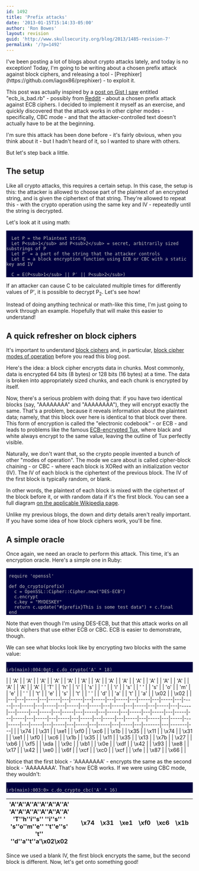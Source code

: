 ```yaml
---
id: 1492
title: 'Prefix attacks'
date: '2013-01-15T15:14:33-05:00'
author: 'Ron Bowes'
layout: revision
guid: 'http://www.skullsecurity.org/blog/2013/1485-revision-7'
permalink: '/?p=1492'
---
```


<style>
  pre {
    font-family: monospace;
    color: #c0c0c0;
    background-color: #000040; }
  .c1 {
    width: 20px;
    background-color: #336633;
    text-align: center;
  }
  .c2 {
    width: 20px;
    background-color: #663366;
    text-align: center;
  }
</style></head><body>I've been posting a lot of blogs about crypto attacks lately, and today is no exception! Today, I'm going to be writing about a chosen prefix attack against block ciphers, and releasing a tool - [Prephixer](https://github.com/iagox86/prephixer) - to exploit it.

This post was actually inspired by a [post on Gist I saw](https://gist.github.com/3095168) entitled "ecb\_is\_bad.rb" - possibly from [Reddit](https://www.reddit.com) - about a chosen prefix attack against ECB ciphers. I decided to implement it myself as an exercise, and quickly discovered that the attack works in other cipher modes - specifically, CBC mode - and that the attacker-controlled text doesn't actually have to be at the beginning.

I'm sure this attack has been done before - it's fairly obvious, when you think about it - but I hadn't heard of it, so I wanted to share with others.

But let's step back a little.

## The setup

Like all crypto attacks, this requires a certain setup. In this case, the setup is this: the attacker is allowed to choose part of the plaintext of an encrypted string, and is given the ciphertext of that string. They're allowed to repeat this - with the crypto operation using the same key and IV - repeatedly until the string is decrypted.

Let's look at it using math:

```

  Let P = the Plaintext string
  Let P<sub>1</sub> and P<sub>2</sub> = secret, arbitrarily sized substrings of P
  Let P′ = a part of the string that the attacker controls
  Let E = a block encryption function using ECB or CBC with a static key and IV

  C = E(P<sub>1</sub> || P′ || P<sub>2</sub>)
```

If an attacker can cause C to be calculated multiple times for differently values of P′, it is possible to decrypt P<sub>2</sub>. Let's see how!

Instead of doing anything technical or math-like this time, I'm just going to work through an example. Hopefully that will make this easier to understand!

## A quick refresher on block ciphers

It's important to understand [block ciphers](https://en.wikipedia.org/wiki/Block_cipher) and, in particular, [block cipher modes of operation](https://en.wikipedia.org/wiki/Block_cipher_modes_of_operation) before you read this blog post.

Here's the idea: a block cipher encrypts data in chunks. Most commonly, data is encrypted 64 bits (8 bytes) or 128 bits (16 bytes) at a time. The data is broken into appropriately sized chunks, and each chunk is encrypted by itself.

Now, there's a serious problem with doing that: if you have two identical blocks (say, "AAAAAAAA" and "AAAAAAAA"), they will encrypt exactly the same. That's a problem, because it reveals information about the plaintext data; namely, that this block over here is identical to that block over there. This form of encryption is called the "electronic codebook" - or ECB - and leads to problems like the famous [ECB-encrypted Tux](https://en.wikipedia.org/wiki/File:Tux_ecb.jpg), where black and white always encrypt to the same value, leaving the outline of Tux perfectly visible.

Naturally, we don't want that, so the crypto people invented a bunch of other "modes of operation". The mode we care about is called cipher-block chaining - or CBC - where each block is XORed with an initialization vector (IV). The IV of each block is the ciphertext of the previous block. The IV of the first block is typically random, or blank.

In other words, the plaintext of each block is mixed with the ciphertext of the block before it, or with random data if it's the first block. You can see a full diagram [on the applicable Wikipedia page](https://en.wikipedia.org/wiki/Block_cipher_modes_of_operation#Cipher-block_chaining_.28CBC.29).

Unlike my previous blogs, the down and dirty details aren't really important. If you have some idea of how block ciphers work, you'll be fine.

## A simple oracle

Once again, we need an oracle to perform this attack. This time, it's an encryption oracle. Here's a simple one in Ruby:

```

 require 'openssl'

 def do_crypto(prefix)
   c = OpenSSL::Cipher::Cipher.new("DES-ECB")
   c.encrypt
   c.key = "MYDESKEY"
   return c.update("#{prefix}This is some test data") + c.final
 end
```

Note that even though I'm using DES-ECB, but that this attack works on all block ciphers that use either ECB or CBC. ECB is easier to demonstrate, though.

We can see what blocks look like by encrypting two blocks with the same value:

```

irb(main):004:0gt; c.do_crypto('A' * 18)
```

|  | 'A' |  | 'A' |  | 'A' |  | 'A' |  | 'A' |  | 'A' |  | 'A' |  | 'A' |  | 'A' |  | 'A' |  | 'A' |  | 'A' |  | 'A' |  | 'A' |  | 'A' |  | 'A' |  | 'T' |  | 'h' |  | 'i' |  | 's' |  | ' ' |  | 'i' |  | 's' |  | ' ' |  | 's' |  | 'o' |  | 'm' |  | 'e' |  | ' ' |  | 't' |  | 'e' |  | 's' |  | 't' |  | ' ' |  | 'd' |  | 'a' |  | 't' |  | 'a' |  | \\x02 |  | \\x02 |  |
|---|---|-----|---|-----|---|-----|---|-----|---|-----|---|-----|---|-----|---|-----|---|-----|---|-----|---|-----|---|-----|---|-----|---|-----|---|-----|---|-----|---|-----|---|-----|---|-----|---|-----|---|-----|---|-----|---|-----|---|-----|---|-----|---|-----|---|-----|---|-----|---|-----|---|-----|---|-----|---|-----|---|-----|---|-----|---|-----|---|-----|---|-----|---|-----|---|-------|---|-------|---|
 |  | \\x74 |  | \\x31 |  | \\xe1 |  | \\xf0 |  | \\xc6 |  | \\x1b |  | \\x35 |  | \\x11 |  | \\x74 |  | \\x31 |  | \\xe1 |  | \\xf0 |  | \\xc6 |  | \\x1b |  | \\x35 |  | \\x11 |  | \\x35 |  | \\x13 |  | \\x7b |  | \\x27 |  | \\xb6 |  | \\xf5 |  | \\xda |  | \\x9c |  | \\xb1 |  | \\x0e |  | \\xdf |  | \\x42 |  | \\x93 |  | \\xe8 |  | \\x17 |  | \\x42 |  | \\xe0 |  | \\x6f |  | \\xcf |  | \\xc0 |  | \\xcf |  | \\xfe |  | \\x87 |  | \\x66 |  |

Notice that the first block - 'AAAAAAAA' - encrypts the same as the second block - 'AAAAAAAA'. That's how ECB works. If we were using CBC mode, they wouldn't:

```

irb(main):003:0> c.do_crypto_cbc('A' * 16)
```

'A''A''A''A''A''A''A''A' 'A''A''A''A''A''A''A''A' 'T''h''i''s'' ''i''s'' ' 's''o''m''e'' ''t''e''s' 't'' ''d''a''t''a'\\x02\\x02 |  | \\x74 | \\x31 | \\xe1 | \\xf0 | \\xc6 | \\x1b | \\x35 | \\x11 | \\x9b | \\xe3 | \\x5d | \\x5c | \\x77 | \\x84 | \\x51 | \\xed |  | \\xfc | \\xe6 | \\x65 | \\xdf | \\x8f | \\xec | \\x88 | \\x08 | \\xa3 | \\x1f | \\xcf | \\x94 | \\xf5 | \\x56 | \\x82 | \\x25 |  | \\x0c | \\x7f | \\xc7 | \\x9b | \\xdd | \\x02 | \\x83 | \\x4b |
|----------------------------------------------------------------------------------------------------------------------------------|---|-------|-------|-------|-------|-------|-------|-------|-------|-------|-------|-------|-------|-------|-------|-------|-------|---|-------|-------|-------|-------|-------|-------|-------|-------|-------|-------|-------|-------|-------|-------|-------|-------|---|-------|-------|-------|-------|-------|-------|-------|-------|

Since we used a blank IV, the first block encrypts the same, but the second block is different. Now, let's get onto something good!